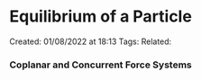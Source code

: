 # Equilibrium of a Particle
Created: 01/08/2022 at 18:13
Tags: 
Related:

### Coplanar and Concurrent Force Systems
